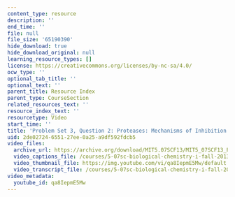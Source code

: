 ```yaml
---
content_type: resource
description: ''
end_time: ''
file: null
file_size: '65190390'
hide_download: true
hide_download_original: null
learning_resource_types: []
license: https://creativecommons.org/licenses/by-nc-sa/4.0/
ocw_type: ''
optional_tab_title: ''
optional_text: ''
parent_title: Resource Index
parent_type: CourseSection
related_resources_text: ''
resource_index_text: ''
resourcetype: Video
start_time: ''
title: 'Problem Set 3, Question 2: Proteases: Mechanisms of Inhibition'
uid: 2de02724-6551-27ee-0a25-a9df592fdcb5
video_files:
  archive_url: https://archive.org/download/MIT5.07SCF13/MIT5_07SCF13_Pset3_Q2_300k.mp4
  video_captions_file: /courses/5-07sc-biological-chemistry-i-fall-2013/ab7d701d06df5e1a8d7c3e18f4bf5dad_qa8IepmE5Mw.vtt
  video_thumbnail_file: https://img.youtube.com/vi/qa8IepmE5Mw/default.jpg
  video_transcript_file: /courses/5-07sc-biological-chemistry-i-fall-2013/50c9a95ab001d7f628ade83413049562_qa8IepmE5Mw.pdf
video_metadata:
  youtube_id: qa8IepmE5Mw
---
```

